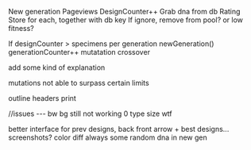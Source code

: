 New generation
	Pageviews
		DesignCounter++
		Grab dna from db
	Rating
		Store for each, together with db key
	If ignore, remove from pool? or low fitness?

If designCounter > specimens per generation
	newGeneration()
		generationCounter++
		mutatation
		crossover





add some kind of explanation

mutations not able to surpass certain limits

outline headers
print



//issues ---
	bw bg still not working
	0 type size wtf




better interface for prev designs, back front arrow + best designs... screenshots?
color diff
always some random dna in new gen


